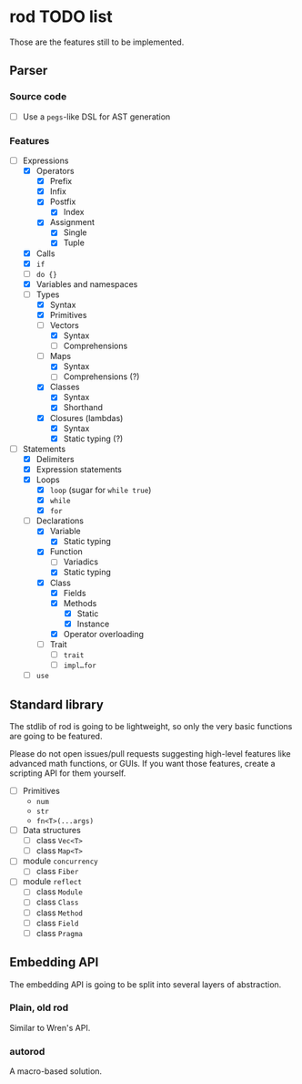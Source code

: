 # rod TODO list

Those are the features still to be implemented.

## Parser

### Source code
 - [ ] Use a `pegs`-like DSL for AST generation

### Features
 - [ ] Expressions
   - [x] Operators
     - [x] Prefix
     - [x] Infix
     - [x] Postfix
       - [x] Index
     - [x] Assignment
       - [x] Single
       - [x] Tuple
   - [x] Calls
   - [x] `if`
   - [ ] `do {}`
   - [x] Variables and namespaces
   - [ ] Types
     - [x] Syntax
     - [x] Primitives
     - [ ] Vectors
       - [x] Syntax
       - [ ] Comprehensions
     - [ ] Maps
       - [x] Syntax
       - [ ] Comprehensions (?)
     - [x] Classes
       - [x] Syntax
       - [x] Shorthand
     - [x] Closures (lambdas)
       - [x] Syntax
       - [x] Static typing (?)
 - [ ] Statements
   - [x] Delimiters
   - [x] Expression statements
   - [x] Loops
     - [x] `loop` (sugar for `while true`)
     - [x] `while`
     - [x] `for`
   - [ ] Declarations
     - [x] Variable
       - [x] Static typing
     - [x] Function
       - [ ] Variadics
       - [x] Static typing
     - [x] Class
       - [x] Fields
       - [x] Methods
         - [x] Static
         - [x] Instance
       - [x] Operator overloading
     - [ ] Trait
       - [ ] `trait`
       - [ ] `impl…for`
   - [ ] `use`

## Standard library

The stdlib of rod is going to be lightweight, so only the very basic functions are going to be featured.

Please do not open issues/pull requests suggesting high-level features like advanced math functions, or GUIs.
If you want those features, create a scripting API for them yourself.

 - [ ] Primitives
   - `num`
   - `str`
   - `fn<T>(...args)`
 - [ ] Data structures
   - [ ] class `Vec<T>`
   - [ ] class `Map<T>`
 - [ ] module `concurrency`
   - [ ] class `Fiber`
 - [ ] module `reflect`
   - [ ] class `Module`
   - [ ] class `Class`
   - [ ] class `Method`
   - [ ] class `Field`
   - [ ] class `Pragma`

## Embedding API

The embedding API is going to be split into several layers of abstraction.

### Plain, old rod
Similar to Wren's API.

### autorod
A macro-based solution.
